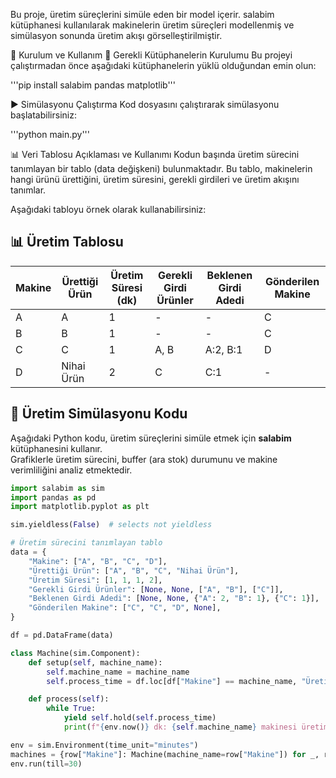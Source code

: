 Bu proje, üretim süreçlerini simüle eden bir model içerir. salabim kütüphanesi kullanılarak makinelerin üretim süreçleri modellenmiş ve simülasyon sonunda üretim akışı görselleştirilmiştir.

🚀 Kurulum ve Kullanım
🔧 Gerekli Kütüphanelerin Kurulumu
Bu projeyi çalıştırmadan önce aşağıdaki kütüphanelerin yüklü olduğundan emin olun:

'''pip install salabim pandas matplotlib'''

▶️ Simülasyonu Çalıştırma
Kod dosyasını çalıştırarak simülasyonu başlatabilirsiniz:

'''python main.py'''

📊 Veri Tablosu Açıklaması ve Kullanımı
Kodun başında üretim sürecini tanımlayan bir tablo (data değişkeni) bulunmaktadır. Bu tablo, makinelerin hangi ürünü ürettiğini, üretim süresini, gerekli girdileri ve üretim akışını tanımlar.

Aşağıdaki tabloyu örnek olarak kullanabilirsiniz:

## 📊 Üretim Tablosu

| Makine | Ürettiği Ürün | Üretim Süresi (dk) | Gerekli Girdi Ürünler | Beklenen Girdi Adedi | Gönderilen Makine |
|--------|--------------|--------------------|----------------------|---------------------|-------------------|
| A      | A            | 1                  | -                    | -                   | C                 |
| B      | B            | 1                  | -                    | -                   | C                 |
| C      | C            | 1                  | A, B                 | A:2, B:1            | D                 |
| D      | Nihai Ürün   | 2                  | C                    | C:1                 | -                 |




## 🔧 Üretim Simülasyonu Kodu

Aşağıdaki Python kodu, üretim süreçlerini simüle etmek için **salabim** kütüphanesini kullanır.  
Grafiklerle üretim sürecini, buffer (ara stok) durumunu ve makine verimliliğini analiz etmektedir.

```python
import salabim as sim
import pandas as pd
import matplotlib.pyplot as plt

sim.yieldless(False)  # selects not yieldless

# Üretim sürecini tanımlayan tablo
data = {
    "Makine": ["A", "B", "C", "D"],
    "Ürettiği Ürün": ["A", "B", "C", "Nihai Ürün"],
    "Üretim Süresi": [1, 1, 1, 2],
    "Gerekli Girdi Ürünler": [None, None, ["A", "B"], ["C"]],
    "Beklenen Girdi Adedi": [None, None, {"A": 2, "B": 1}, {"C": 1}],
    "Gönderilen Makine": ["C", "C", "D", None],
}

df = pd.DataFrame(data)

class Machine(sim.Component):
    def setup(self, machine_name):
        self.machine_name = machine_name
        self.process_time = df.loc[df["Makine"] == machine_name, "Üretim Süresi"].values[0]

    def process(self):
        while True:
            yield self.hold(self.process_time)
            print(f"{env.now()} dk: {self.machine_name} makinesi üretimi tamamladı.")

env = sim.Environment(time_unit="minutes")
machines = {row["Makine"]: Machine(machine_name=row["Makine"]) for _, row in df.iterrows()}
env.run(till=30)
